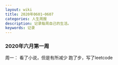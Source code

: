 ```yaml
---
layout: wiki
title: 2020年0601~0607
categories: 人生周报
description: 记录每周自己的生活。
keywords: 记录
---
```


### 2020年六月第一周
周一：
看了小说，但是有所减少
跑了步，写了leetcode
